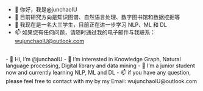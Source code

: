 - 👋 你好，我是@junchaoIU
- 👀 目前研究方向是知识图谱、自然语言处理、数字图书馆和数据挖掘等
- 🌱 我现在是一名大三学生，目前正在进一步学习 NLP、ML 和 DL
- 📫 如果您有任何问题，请随时通过我的电子邮件与我联系：wujunchaoIU@outlook.com
<br/>
- 👋 Hi, I’m @junchaoIU
- 👀 I’m interested in Knowledge Graph, Natural language processing, Digital library and data mining
- 🌱 I’m a junior student now and currently learning NLP, ML and DL
- 📫 if you have any question, please feel free to contact with my by my Email: wujunchaoIU@outlook.com


